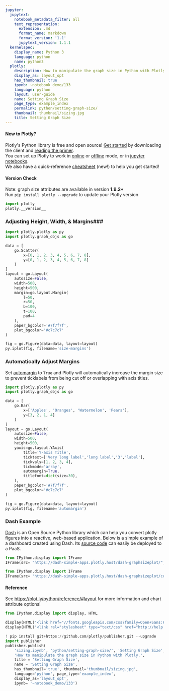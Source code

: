 ```yaml
---
jupyter:
  jupytext:
    notebook_metadata_filter: all
    text_representation:
      extension: .md
      format_name: markdown
      format_version: '1.1'
      jupytext_version: 1.1.1
  kernelspec:
    display_name: Python 3
    language: python
    name: python3
  plotly:
    description: How to manipulate the graph size in Python with Plotly.
    display_as: layout_opt
    has_thumbnail: true
    ipynb: ~notebook_demo/133
    language: python
    layout: user-guide
    name: Setting Graph Size
    page_type: example_index
    permalink: python/setting-graph-size/
    thumbnail: thumbnail/sizing.jpg
    title: Setting Graph Size
---
```


#### New to Plotly?
Plotly's Python library is free and open source! [Get started](https://plot.ly/python/getting-started/) by downloading the client and [reading the primer](https://plot.ly/python/getting-started/).
<br>You can set up Plotly to work in [online](https://plot.ly/python/getting-started/#initialization-for-online-plotting) or [offline](https://plot.ly/python/getting-started/#initialization-for-offline-plotting) mode, or in [jupyter notebooks](https://plot.ly/python/getting-started/#start-plotting-online).
<br>We also have a quick-reference [cheatsheet](https://images.plot.ly/plotly-documentation/images/python_cheat_sheet.pdf) (new!) to help you get started!



#### Version Check
Note: graph size attributes are available in version <b>1.9.2+</b><br>
Run  `pip install plotly --upgrade` to update your Plotly version

```python
import plotly
plotly.__version__
```

### Adjusting Height, Width, & Margins###

```python
import plotly.plotly as py
import plotly.graph_objs as go

data = [
    go.Scatter(
        x=[0, 1, 2, 3, 4, 5, 6, 7, 8],
        y=[0, 1, 2, 3, 4, 5, 6, 7, 8]
    )
]
layout = go.Layout(
    autosize=False,
    width=500,
    height=500,
    margin=go.layout.Margin(
        l=50,
        r=50,
        b=100,
        t=100,
        pad=4
    ),
    paper_bgcolor='#7f7f7f',
    plot_bgcolor='#c7c7c7'
)

fig = go.Figure(data=data, layout=layout)
py.iplot(fig, filename='size-margins')
```

### Automatically Adjust Margins


Set [automargin](https://plot.ly/python/reference/#layout-xaxis-automargin) to `True` and Plotly will automatically increase the margin size to prevent ticklabels from being cut off or overlapping with axis titles.

```python
import plotly.plotly as py
import plotly.graph_objs as go

data = [
    go.Bar(
        x=['Apples', 'Oranges', 'Watermelon', 'Pears'],
        y=[3, 2, 1, 4]
    )
]
layout = go.Layout(
    autosize=False,
    width=500,
    height=500,
    yaxis=go.layout.YAxis(
        title='Y-axis Title',
        ticktext=['Very long label','long label','3','label'],
        tickvals=[1, 2, 3, 4],
        tickmode='array',
        automargin=True,
        titlefont=dict(size=30),
    ),
    paper_bgcolor='#7f7f7f',
    plot_bgcolor='#c7c7c7'
)

fig = go.Figure(data=data, layout=layout)
py.iplot(fig, filename='automargin')
```

### Dash Example


[Dash](https://plot.ly/products/dash/) is an Open Source Python library which can help you convert plotly figures into a reactive, web-based application. Below is a simple example of a dashboard created using Dash. Its [source code](https://github.com/plotly/simple-example-chart-apps/tree/master/dash-graphsizeplot) can easily be deployed to a PaaS.

```python
from IPython.display import IFrame
IFrame(src= "https://dash-simple-apps.plotly.host/dash-graphsizeplot/", width="100%", height="650px", frameBorder="0")

```

```python
from IPython.display import IFrame
IFrame(src= "https://dash-simple-apps.plotly.host/dash-graphsizeplot/code", width="100%", height=500, frameBorder="0")
```

#### Reference
See https://plot.ly/python/reference/#layout for more information and chart attribute options!

```python
from IPython.display import display, HTML

display(HTML('<link href="//fonts.googleapis.com/css?family=Open+Sans:600,400,300,200|Inconsolata|Ubuntu+Mono:400,700" rel="stylesheet" type="text/css" />'))
display(HTML('<link rel="stylesheet" type="text/css" href="http://help.plot.ly/documentation/all_static/css/ipython-notebook-custom.css">'))

! pip install git+https://github.com/plotly/publisher.git --upgrade
import publisher
publisher.publish(
    'sizing.ipynb', 'python/setting-graph-size/', 'Setting Graph Size',
    'How to manipulate the graph size in Python with Plotly.',
    title = 'Setting Graph Size',
    name = 'Setting Graph Size',
    has_thumbnail='true', thumbnail='thumbnail/sizing.jpg',
    language='python', page_type='example_index',
    display_as='layout_opt',
    ipynb= '~notebook_demo/133')
```
